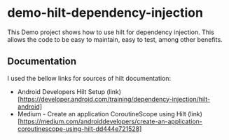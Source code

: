 # demo-hilt-dependency-injection
This Demo project shows how to use hilt for dependency injection. This allows the code to be easy to maintain, easy to test, among other benefits.

## Documentation
I used the bellow links for sources of hilt documentation:

- Android Developers Hilt Setup (link)[https://developer.android.com/training/dependency-injection/hilt-android]
- Medium - Create an application CoroutineScope using Hilt (link)[https://medium.com/androiddevelopers/create-an-application-coroutinescope-using-hilt-dd444e721528]